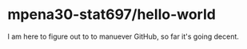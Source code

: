 # mpena30-stat697/hello-world
I am here to figure out to to manuever GitHub, so far it's going decent.
